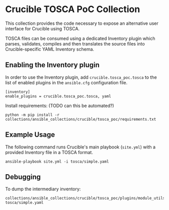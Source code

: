 Crucible TOSCA PoC Collection
=============================

This collection provides the code necessary to expose an alternative user interface for Crucible using TOSCA.

TOSCA files can be consumed using a dedicated Inventory plugin which parses, validates, compiles and then translates the source files into Crucible-specific YAML Inventory schema.

Enabling the Inventory plugin
-----------------------------

In order to use the Inventory plugin, add `crucible.tosca_poc.tosca` to the list of enabled plugins in the `ansible.cfg` configuration file.

    [inventory]
    enable_plugins = crucible.tosca_poc.tosca, yaml

Install requirements: (TODO can this be automated?)

    python -m pip install -r collections/ansible_collections/crucible/tosca_poc/requirements.txt

Example Usage
-------------

The following command runs Crucible's main playbook (`site.yml`) with a provided Inventory file in a TOSCA format.

    ansible-playbook site.yml -i tosca/simple.yaml

Debugging
---------

To dump the intermediary inventory:

    collections/ansible_collections/crucible/tosca_poc/plugins/module_utils/dump.py tosca/simple.yaml
